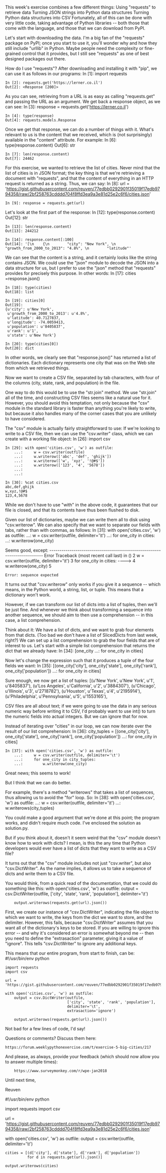 This week's exercise combines a few different things:
Using "requests" to retrieve data
Turning JSON strings into Python data structures
Turning Python data structures into CSV
Fortunately, all of this can be done with very little code, taking advantage of Python libraries -- both those that come with the language, and those that we can download from PyPI.

Let's start with downloading the data.  I'm a big fan of the "requests" package on PyPI; once you start to use it, you'll wonder why and how they still include "urllib" in Python.  Maybe people need the complexity or fine-grained control that it provides, but I still see "requests" as one of best designed packages out there.

How do I use "requests"?  After downloading and installing it with "pip", we can use it as follows in our programs:
    In [1]: import requests

    In [2]: requests.get('https://lerner.co.il')
    Out[2]: <Response [200]>

As you can see, retrieving from a URL is as easy as calling "requests.get" and passing the URL as an argument. We get back a response object, as we can see:
    In [3]: response = requests.get('https://lerner.co.il')

    In [4]: type(response)
    Out[4]: requests.models.Response

Once we get that response, we can do a number of things with it.  What's relevant to us is the content that we received, which is (not surprisingly) available in the "content" attribute.  For example:
    In [6]: type(response.content)
    Out[6]: str

    In [7]: len(response.content)
    Out[7]: 24462

For this exercise, we wanted to retrieve the list of cities. Never mind that the list of cities is in JSON format; the key thing is that we're retrieving a document with "requests", and that the content of everything in an HTTP request is returned as a string.  Thus, we can say:
    In [8]: url = 'https://gist.githubusercontent.com/reuven/77edbb0292901f35019f17edb9794358/raw/2bf258763cdddd704f8ffd3ea9a3e81d25e2c6f6/cities.json'

    In [9]: response = requests.get(url)

Let's look at the first part of the response:
    In [12]: type(response.content)
    Out[12]: str

    In [13]: len(response.content)
    Out[13]: 244212

    In [14]: response.content[:100]
    Out[14]: '[\n    {\n        "city": "New York", \n        "growth_from_2000_to_2013": "4.8%", \n        "latitude"'

We can see that the content is a string, and it certainly looks like the string contains JSON.  We could use the "json" module to decode the JSON into a data structure for us, but I prefer to use the "json" method that "requests" provides for precisely this purpose.  In other words:
    In [17]: cities =response.json()

    In [18]: type(cities)
    Out[18]: list

    In [19]: cities[0]
    Out[19]:
    {u'city': u'New York',
     u'growth_from_2000_to_2013': u'4.8%',
     u'latitude': 40.7127837,
     u'longitude': -74.0059413,
     u'population': u'8405837',
     u'rank': u'1',
     u'state': u'New York'}

    In [20]: type(cities[0])
    Out[20]: dict

In other words, we clearly see that "response.json()" has returned a list of dictionaries. Each dictionary represents one city that was on the Web site from which we retrieved things.

Now we want to create a CSV file, separated by tab characters, with four of the columns (city, state, rank, and population) in the file.

One way to do this would be to use the "str.join" method. We use "str.join" all of the time, and constructing CSV files seems like a natural use for it.  However, you should avoid this temptation, not only because the "csv" module in the standard library is faster than anything you're likely to write, but because it also handles many of the corner cases that you are unlikely to have considered.

The "csv" module is actually fairly straightforward to use: If we're looking to write to a CSV file, then we can use the "csv.writer" class, which we can create with a working file object:
    In [26]: import csv

    In [29]: with open('cities.csv', 'w') as outfile:
        ...:     w = csv.writer(outfile)
        ...:     w.writerow(['abc', 'def', 'ghijk'])
        ...:     w.writerow(['w', 'xyz', '!@#$'])
        ...:     w.writerow(['123', '4', '5678'])
        ...:
        ...:

    In [30]: %cat cities.csv
    abc,def,ghijk
    w,xyz,!@#$
    123,4,5678

While we don't have to use "with" in the above code, it guarantees that our file is closed, and that its contents have thus been flushed to disk.

Given our list of dictionaries, maybe we can write them all to disk using "csv.writerow".  We can also specify that we want to separate our fields with tabs, rather than with commas, as follows:
    In [31]: with open('cities.csv', 'w') as outfile:
        ...:     w = csv.writer(outfile, delimiter='\t')
        ...:     for one_city in cities:
        ...:         w.writerow(one_city)

Seems good, except:
    ---------------------------------------------------------------------------
    Error                                     Traceback (most recent call last)
    <ipython-input-31-d0fad866b40b> in <module>()
          2     w = csv.writer(outfile, delimiter='\t')
          3     for one_city in cities:
    ----> 4         w.writerow(one_city)
          5

    Error: sequence expected

It turns out that "csv.writerow" only works if you give it a sequence -- which means, in the Python world, a string, list, or tuple. This means that a dictionary won't work.

However, if we can transform our list of dicts into a list of tuples, then we'll be just fine. And whenever we think about transforming a sequence into another sequence, we should aim to then use a comprehension -- in this case, a list comprehension.

Think about it: We have a list of dicts, and we want to grab four elements from that dicts. (Too bad we don't have a list of SlicedDicts from last week, right?) We can set up a list comprehension to grab the four fields that are of interest to us.  Let's start with a simple list comprehension that returns the dict that we already have:
    In [34]: [one_city
        ...: for one_city in cities]
    
Now let's change the expression such that it produces a tuple of the four fields we want:
    In [35]: [(one_city['city'], one_city['state'], one_city['rank'], one_city['population'])
        ...: for one_city in cities]
    
Sure enough, we now get a list of tuples:
    [(u'New York', u'New York', u'1', u'8405837'),
     (u'Los Angeles', u'California', u'2', u'3884307'),
     (u'Chicago', u'Illinois', u'3', u'2718782'),
     (u'Houston', u'Texas', u'4', u'2195914'),
     (u'Philadelphia', u'Pennsylvania', u'5', u'1553165'),

CSV files are all about text; if we were going to use the data in any serious numeric way before writing it to CSV, I'd probably want to use int() to turn the numeric fields into actual integers.  But we can ignore that for now.

Instead of iterating over "cities" in our loop, we can now iterate over the result of our list comprehension:
    In [36]: city_tuples = [(one_city['city'], one_city['state'],
                             one_city['rank'], one_city['population'])
        ...: for one_city in cities]

    In [37]: with open('cities.csv', 'w') as outfile:
        ...:     w = csv.writer(outfile, delimiter='\t')
        ...:     for one_city in city_tuples:
        ...:         w.writerow(one_city)
    
Great news; this seems to work!

But I think that we can do better.

For example, there's a method "writerows" that takes a list of sequences, thus allowing us to avoid the "for" loop. So:
    In [38]: with open('cities.csv', 'w') as outfile:
        ...:     w = csv.writer(outfile, delimiter='\t')
        ...:     w.writerows(city_tuples)

You could make a good argument that we're done at this point; the program works, and didn't require much code. I've enclosed the solution as solution.py.

But if you think about it, doesn't it seem weird that the "csv" module doesn't know how to work with dicts? I mean, is this the any time that Python developers would ever have a list of dicts that they want to write as a CSV file?  

It turns out that the "csv" module includes not just "csv.writer", but also "csv.DictWriter".  As the name implies, it allows us to take a sequence of dicts and write them to a CSV file.

You would think, from a quick read of the documentation, that we could do something like this:
    with open('cities.csv', 'w') as outfile:
        output = csv.DictWriter(outfile,
                                ['city', 'state', 'rank', 'population'],
                                delimiter='\t')

        output.writerows(requests.get(url).json())

First, we create our instance of "csv.DictWriter", indicating the file object to which we want to write, the keys from the dict we want to store, and the delimiter.  However, this fails, because "csv.DictWriter" assumes that you want all of the dictionary's keys to be stored. If you are willing to ignore this error -- and why it's considered an error is somewhat beyond me -- then you need to define the "extrasaction" parameter, giving it a value of "ignore".  This tells "csv.DictWriter" to ignore any additional keys.

This means that our entire program, from start to finish, can be:
    #!/usr/bin/env python

    import requests
    import csv

    url = 'https://gist.githubusercontent.com/reuven/77edbb0292901f35019f17edb9794358/raw/2bf258763cdddd704f8ffd3ea9a3e81d25e2c6f6/cities.json'

    with open('cities.csv', 'w') as outfile:
        output = csv.DictWriter(outfile,
                                ['city', 'state', 'rank', 'population'],
                                delimiter='\t',
                                extrasaction='ignore')

        output.writerows(requests.get(url).json())

Not bad for a few lines of code, I'd say!

Questions or comments?  Discuss them here:

    https://forum.weeklypythonexercise.com/t/exercise-5-big-cities/217

And please, as always, provide your feedback (which should now allow you to answer multiple times):

        https://www.surveymonkey.com/r/wpe-jan2018

Until next time,

Reuven



#!/usr/bin/env python

import requests
import csv

url = 'https://gist.githubusercontent.com/reuven/77edbb0292901f35019f17edb9794358/raw/2bf258763cdddd704f8ffd3ea9a3e81d25e2c6f6/cities.json'

with open('cities.csv', 'w') as outfile:
    output = csv.writer(outfile, delimiter='\t')

    cities = [(d['city'], d['state'], d['rank'], d['population'])
              for d in requests.get(url).json()]

    output.writerows(cities)
 

